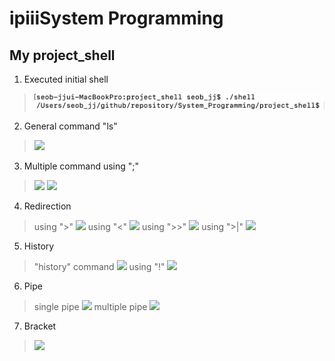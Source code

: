 ipiiiSystem Programming
==================
My project_shell
----------------

1. Executed initial shell
> <img src="/executeShell.png"></img>

2. General command "ls"
> <img src="/multipleCommand_1.png"></img>

3. Multiple command using ";"
> <img src="/multipleCommand_2.png"></img>
> <img src="/multipleCommand_3.png"></img>

4. Redirection
> using ">"
> <img src="/redirection_1.png"></img>
> using "<"
> <img src="/redirection_2.png"></img>
> using ">>"
> <img src="/redirection_3.png"></img>
> using ">|"
> <img src="/redirection_4.png"></img>

5. History
> "history" command
> <img src="/history.png"></img> 
> using "!"
> <img src="/history_1.png"></img>

6. Pipe
> single pipe
> <img src="/pipe.png"></img>
> multiple pipe
> <img src="/pipe_1.png"></img>

7. Bracket
> <img src="/bracket.png"></img>
